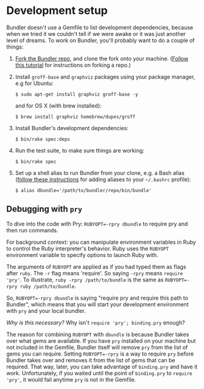 # Development setup

Bundler doesn't use a Gemfile to list development dependencies, because when we tried it we couldn't tell if we were awake or it was just another level of dreams. To work on Bundler, you'll probably want to do a couple of things:

1. [Fork the Bundler repo](https://github.com/bundler/bundler), and clone the fork onto your machine. ([Follow this tutorial](https://help.github.com/articles/fork-a-repo/) for instructions on forking a repo.)

2. Install `groff-base` and `graphviz` packages using your package manager, e.g for Ubuntu:

      `$ sudo apt-get install graphviz groff-base -y`

   and for OS X (with brew installed):

      `$ brew install graphviz homebrew/dupes/groff`

3. Install Bundler's development dependencies:

      `$ bin/rake spec:deps`

4. Run the test suite, to make sure things are working:

      `$ bin/rake spec`

5. Set up a shell alias to run Bundler from your clone, e.g. a Bash alias ([follow these instructions](https://www.moncefbelyamani.com/create-aliases-in-bash-profile-to-assign-shortcuts-for-common-terminal-commands/) for adding aliases to your `~/.bashrc` profile):

      `$ alias dbundle='/path/to/bundler/repo/bin/bundle'`

## Debugging with `pry`

To dive into the code with Pry: `RUBYOPT=-rpry dbundle` to require pry and then run commands.

For background context: you can manipulate environment variables in Ruby to control the Ruby interpreter's behavior. Ruby uses the `RUBYOPT` environment variable to specify options to launch Ruby with.

The arguments of `RUBYOPT` are applied as if you had typed them as flags after `ruby`. The `-r` flag means 'require'. So saying `-rpry` means `require 'pry'`. To illustrate, `ruby -rpry /path/to/bundle` is the same as `RUBYOPT=-rpry ruby /path/to/bundle`.

So, `RUBYOPT=-rpry dbundle` is saying "require pry and require this path to Bundler", which means that you will start your development environment with `pry` and your local bundler.

_Why is this necessary?_ Why isn't `require 'pry'; binding.pry` enough?

The reason for combining `RUBYOPT` with `dbundle` is because Bundler takes over what gems are available. If you have `pry` installed on your machine but not included in the Gemfile, Bundler itself will remove `pry` from the list of gems you can require. Setting `RUBYOPT=-rpry` is a way to require `pry` before Bundler takes over and removes it from the list of gems that can be required. That way, later, you can take advantage of `binding.pry` and have it work.
Unfortunately, if you waited until the point of `binding.pry` to `require 'pry'`, it would fail anytime `pry` is not in the Gemfile.
